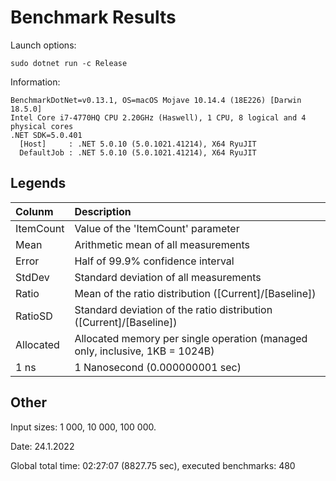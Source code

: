 # Benchmark Results
Launch options:
```
sudo dotnet run -c Release
```
Information:
```
BenchmarkDotNet=v0.13.1, OS=macOS Mojave 10.14.4 (18E226) [Darwin 18.5.0]
Intel Core i7-4770HQ CPU 2.20GHz (Haswell), 1 CPU, 8 logical and 4 physical cores
.NET SDK=5.0.401
  [Host]     : .NET 5.0.10 (5.0.1021.41214), X64 RyuJIT
  DefaultJob : .NET 5.0.10 (5.0.1021.41214), X64 RyuJIT
```
## Legends
Colunm    | Description
 :--      | :--
ItemCount | Value of the 'ItemCount' parameter
Mean      | Arithmetic mean of all measurements
Error     | Half of 99.9% confidence interval
StdDev    | Standard deviation of all measurements
Ratio     | Mean of the ratio distribution ([Current]/[Baseline])
RatioSD   | Standard deviation of the ratio distribution ([Current]/[Baseline])
Allocated | Allocated memory per single operation (managed only, inclusive, 1KB = 1024B)
1 ns      | 1 Nanosecond (0.000000001 sec)

## Other

Input sizes: 1 000, 10 000, 100 000.

Date: 24.1.2022

Global total time: 02:27:07 (8827.75 sec), executed benchmarks: 480